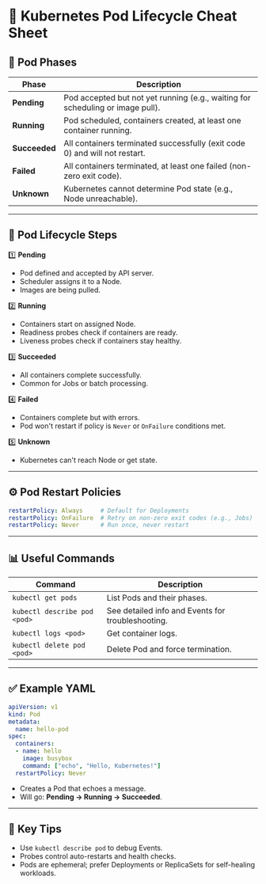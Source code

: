 # 📌 Kubernetes Pod Lifecycle Cheat Sheet

## 🔑 Pod Phases

| Phase         | Description                                                                    |
| ------------- | ------------------------------------------------------------------------------ |
| **Pending**   | Pod accepted but not yet running (e.g., waiting for scheduling or image pull). |
| **Running**   | Pod scheduled, containers created, at least one container running.             |
| **Succeeded** | All containers terminated successfully (exit code 0) and will not restart.     |
| **Failed**    | All containers terminated, at least one failed (non-zero exit code).           |
| **Unknown**   | Kubernetes cannot determine Pod state (e.g., Node unreachable).                |

---

## 🚦 Pod Lifecycle Steps

1️⃣ **Pending**

* Pod defined and accepted by API server.
* Scheduler assigns it to a Node.
* Images are being pulled.

2️⃣ **Running**

* Containers start on assigned Node.
* Readiness probes check if containers are ready.
* Liveness probes check if containers stay healthy.

3️⃣ **Succeeded**

* All containers complete successfully.
* Common for Jobs or batch processing.

4️⃣ **Failed**

* Containers complete but with errors.
* Pod won't restart if policy is `Never` or `OnFailure` conditions met.

5️⃣ **Unknown**

* Kubernetes can't reach Node or get state.

---

## ⚙️ Pod Restart Policies

```yaml
restartPolicy: Always     # Default for Deployments
restartPolicy: OnFailure  # Retry on non-zero exit codes (e.g., Jobs)
restartPolicy: Never      # Run once, never restart
```

---

## 📊 Useful Commands

| Command                      | Description                                       |
| ---------------------------- | ------------------------------------------------- |
| `kubectl get pods`           | List Pods and their phases.                       |
| `kubectl describe pod <pod>` | See detailed info and Events for troubleshooting. |
| `kubectl logs <pod>`         | Get container logs.                               |
| `kubectl delete pod <pod>`   | Delete Pod and force termination.                 |

---

## ✅ Example YAML

```yaml
apiVersion: v1
kind: Pod
metadata:
  name: hello-pod
spec:
  containers:
  - name: hello
    image: busybox
    command: ["echo", "Hello, Kubernetes!"]
  restartPolicy: Never
```

* Creates a Pod that echoes a message.
* Will go: **Pending → Running → Succeeded**.

---

## 📌 Key Tips

* Use `kubectl describe pod` to debug Events.
* Probes control auto-restarts and health checks.
* Pods are ephemeral; prefer Deployments or ReplicaSets for self-healing workloads.
